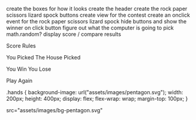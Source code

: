 create the boxes for how it looks
create the header
create the rock paper scissors lizard spock buttons
create view for the contest
create an onclick event for the rock paper scissors lizard spock
hide buttons and show the winner on click button
figure out what the computer is going to pick math.random?
display score / compare results

<!--this was under title-->

Score
  Rules

  You Picked
  The House Picked

  You Win
  You Lose

  Play Again

 <!-- Feel free to remove these styles or customise in your own stylesheet 👍 -->
  <style>
    .attribution { font-size: 11px; text-align: center; }
    .attribution a { color: hsl(228, 45%, 44%); }
  </style>

 .hands {
    background-image: url("assets/images/pentagon.svg");
    width: 200px;
    height: 400px;
    display: flex;
    flex-wrap: wrap;
    margin-top: 100px;
} 


src="assets/images/bg-pentagon.svg"